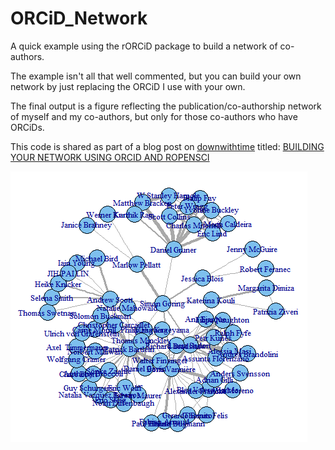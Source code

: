 # ORCiD_Network
A quick example using the rORCiD package to build a network of co-authors.

The example isn't all that well commented, but you can build your own network by just replacing the ORCiD I use with your own.

The final output is a figure reflecting the publication/co-authorship network of myself and my co-authors, but only for those co-authors who have ORCiDs.

This code is shared as part of a blog post on [downwithtime](http://downwithtime.wordpress.com) titled: [BUILDING YOUR NETWORK USING ORCID AND ROPENSCI](https://downwithtime.wordpress.com/2015/02/12/building-your-network-using-orcid-and-ropensci/)

![Network figure](Network_ORCiD.png)
